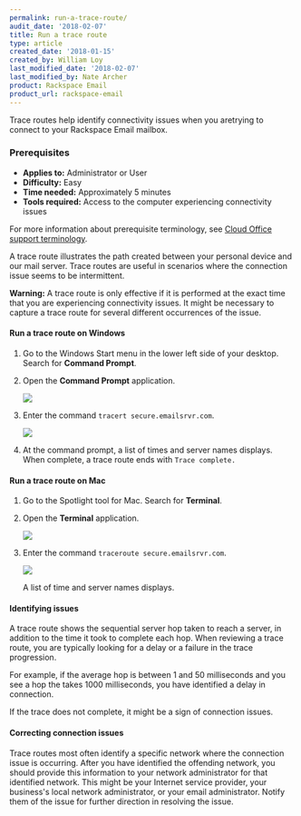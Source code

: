 ```yaml
---
permalink: run-a-trace-route/
audit_date: '2018-02-07'
title: Run a trace route
type: article
created_date: '2018-01-15'
created_by: William Loy
last_modified_date: '2018-02-07'
last_modified_by: Nate Archer
product: Rackspace Email
product_url: rackspace-email
--- 
```


Trace routes help identify connectivity issues when you aretrying to connect to your Rackspace Email mailbox.


### Prerequisites

- **Applies to:** Administrator or User
- **Difficulty:** Easy
- **Time needed:** Approximately 5 minutes
- **Tools required:** Access to the computer experiencing connectivity issues

For more information about prerequisite terminology, see [Cloud Office support terminology](/how-to/cloud-office-support-terminology).

A trace route illustrates the path created between your personal device and our mail server. Trace routes are useful in scenarios where the connection issue seems to be intermittent.

**Warning:** A trace route is only effective if it is performed at the exact time that you are experiencing connectivity issues. It might be necessary to capture a trace route for several different occurrences of the issue.


#### Run a trace route on Windows

1. Go to the Windows Start menu in the lower left side of your desktop. Search for **Command Prompt**.

2. Open the **Command Prompt** application.

    <img src="{% asset_path rackspace-email/how-to-run-a-trace-route/command_prompt.png %}"/>

3. Enter the command `tracert secure.emailsrvr.com`.

    <img src="{% asset_path rackspace-email/how-to-run-a-trace-route/secure_emailsrvr_trace.png %}"/>

4. At the command prompt, a list of times and server names displays. When complete, a trace route ends with `Trace complete.`


#### Run a trace route on Mac

1. Go to the Spotlight tool for Mac. Search for **Terminal**.

2. Open the **Terminal** application.

    <img src="{% asset_path rackspace-email/how-to-run-a-trace-route/terminal.png %}"/>

3. Enter the command ```traceroute secure.emailsrvr.com```.

    <img src="{% asset_path rackspace-email/how-to-run-a-trace-route/secure_emailsrvr.png %}"/>

   A list of time and server names displays.


#### Identifying issues

A trace route shows the sequential server hop taken to reach a server, in addition to the time it took to complete each hop. When reviewing a trace route, you are typically looking for a delay or a failure in the trace progression.

For example, if the average hop is between 1 and 50 milliseconds and you see a hop the takes 1000 milliseconds, you have identified a delay in connection.

If the trace does not complete, it might be a sign of connection issues.


#### Correcting connection issues

Trace routes most often identify a specific network where the connection issue is occurring. After you have identified the offending network, you should provide this information to your network administrator for that identified network. This might be your Internet service provider, your business's local network administrator, or your email administrator. Notify them of the issue for further direction in resolving the issue.
